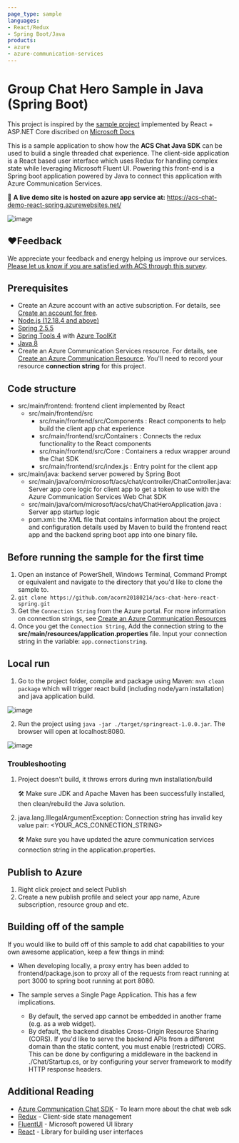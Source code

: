 ```yaml
---
page_type: sample
languages:
- React/Redux
- Spring Boot/Java
products:
- azure
- azure-communication-services
---
```


# Group Chat Hero Sample in Java (Spring Boot)

This project is inspired by the [sample project](https://github.com/Azure-Samples/communication-services-web-chat-hero) implemented by React + ASP.NET Core discribed on [Microsoft Docs](https://docs.microsoft.com/en-us/azure/communication-services/samples/chat-hero-sample)

This is a sample application to show how the **ACS Chat Java SDK** can be used to build a single threaded chat experience.
The client-side application is a React based user interface which uses Redux for handling complex state while leveraging Microsoft Fluent UI.
Powering this front-end is a Spring boot application powered by Java to connect this application with Azure Communication Services.

🤞 **A live demo site is hosted on azure app service at:**  https://acs-chat-demo-react-spring.azurewebsites.net/

![image](https://user-images.githubusercontent.com/50332346/135982805-9ff553ca-1241-42cc-9cd6-dfd43e00df84.png)


## ❤️Feedback

We appreciate your feedback and energy helping us improve our services. [Please let us know if you are satisfied with ACS through this survey](https://microsoft.qualtrics.com/jfe/form/SV_5dtYL81xwHnUVue). 

## Prerequisites

- Create an Azure account with an active subscription. For details, see [Create an account for free](https://azure.microsoft.com/free/?WT.mc_id=A261C142F).
- [Node.js (12.18.4 and above)](https://nodejs.org/en/download/)
- [Spring 2.5.5](https://spring.io/projects/spring-boot)
- [Spring Tools 4](https://spring.io/tools) with [Azure ToolKit](https://docs.microsoft.com/en-us/azure/developer/java/toolkit-for-eclipse/installation)
- [Java 8](https://www.oracle.com/java/technologies/java8.html)
- Create an Azure Communication Services resource. For details, see [Create an Azure Communication Resource](https://docs.microsoft.com/en-us/azure/communication-services/quickstarts/create-communication-resource). You'll need to record your resource **connection string** for this project.

## Code structure

- src/main/frontend: frontend client implemented by React
  - src/main/frontend/src
    - src/main/frontend/src/Components : React components to help build the client app chat experience
    - src/main/frontend/src/Containers : Connects the redux functionality to the React components
    - src/main/frontend/src/Core : Containers a redux wrapper around the Chat SDK
    - src/main/frontend/src/index.js : Entry point for the client app
- src/main/java: backend server powered by Spring Boot
  - src/main/java/com/microsoft/acs/chat/controller/ChatController.java: Server app core logic for client app to get a token to use with the Azure Communication Services Web Chat SDK
  - src/main/java/com/microsoft/acs/chat/ChatHeroApplication.java : Server app startup logic
  - pom.xml: the XML file that contains information about the project and configuration details used by Maven to build the frontend react app and the backend spring boot app into one binary file.

## Before running the sample for the first time

1. Open an instance of PowerShell, Windows Terminal, Command Prompt or equivalent and navigate to the directory that you'd like to clone the sample to.
2. `git clone https://github.com/acorn20180214/acs-chat-hero-react-spring.git`
3. Get the `Connection String` from the Azure portal. For more information on connection strings, see [Create an Azure Communication Resources](https://docs.microsoft.com/en-us/azure/communication-services/quickstarts/create-communication-resource)
5. Once you get the `Connection String`, Add the connection string to the **src/main/resources/application.properties** file. Input your connection string in the variable: `app.connectionstring`.

## Local run

1. Go to the project folder,  compile and package using Maven:  `mvn clean package`  which will trigger react build (including node/yarn installation) and java application build.

![image](https://user-images.githubusercontent.com/50332346/135975238-76d49a95-be58-45b8-8f0a-eb2dfb175047.png)

2. Run the project using `java -jar ./target/springreact-1.0.0.jar`. The browser will open at localhost:8080.

![image](https://user-images.githubusercontent.com/50332346/135975468-c15486ad-2520-494c-ac72-91a7602ee277.png)


### Troubleshooting

1. Project doesn\'t build, it throws errors during mvn installation/build

   🛠 Make sure JDK and Apache Maven has been successfully installed, then clean/rebuild the Java solution.
    
2. java.lang.IllegalArgumentException: Connection string has invalid key value pair: <YOUR_ACS_CONNECTION_STRING>

   🛠 Make sure you have updated the azure communication services connection string in the application.properties.

## Publish to Azure

1. Right click project and select Publish
2. Create a new publish profile and select your app name, Azure subscription, resource group and etc.

## Building off of the sample

If you would like to build off of this sample to add chat capabilities to your own awesome application, keep a few things in mind:
- When developing locally,  a proxy entry has been added to frontend/package.json to proxy all of the requests from react running at port 3000 to spring boot running at port 8080. 

- The sample serves a Single Page Application. This has a few implications.
  - By default, the served app cannot be embedded in another frame (e.g. as a web widget).
  - By default, the backend disables Cross-Origin Resource Sharing (CORS). If you'd like to serve the backend APIs from a different domain than the static content, you must enable (restricted) CORS. This can be done by configuring a middleware in the backend in ./Chat/Startup.cs, or by configuring your server framework to modify HTTP response headers.

## Additional Reading

- [Azure Communication Chat SDK](https://docs.microsoft.com/en-us/azure/communication-services/concepts/chat/sdk-features) - To learn more about the chat web sdk
- [Redux](https://redux.js.org/) - Client-side state management
- [FluentUI](https://developer.microsoft.com/en-us/fluentui#/) - Microsoft powered UI library
- [React](https://reactjs.org/) - Library for building user interfaces
